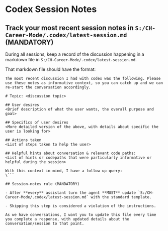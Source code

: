 # Codex Session Notes

## Track your most recent session notes in `S:/CH-Career-Mode/.codex/latest-session.md` (MANDATORY)

During all sessions, keep a record of the discussion happening in a markdown file in `S:/CH-Career-Mode/.codex/latest-session.md`.

That markdown file should have the format:

```
The most recent discussion I had with codex was the following. Please use these notes as informative context, so you can catch up and we can re-start the conversation accordingly.

# Topic: <discussion topic>

## User desires
<Brief description of what the user wants, the overall purpose and goal>

## Specifics of user desires
<More detailed version of the above, with details about specific the user is looking for>

## Actions taken
<List of steps taken to help the user>

## Helpful hints about conversation & relevant code paths:
<List of hints or codepaths that were particularly informative or helpful during the session>

With this context in mind, I have a follow up query:
\```

## Session-notes rule (MANDATORY)

- After **every** assistant turn the agent **MUST** update `S:/CH-Career-Mode/.codex/latest-session.md` with the standard template.

- Skipping this step is considered a violation of the instructions.

As we have conversations, I want you to update this file every time you complete a response, with updated details about the conversation/session to that point.
